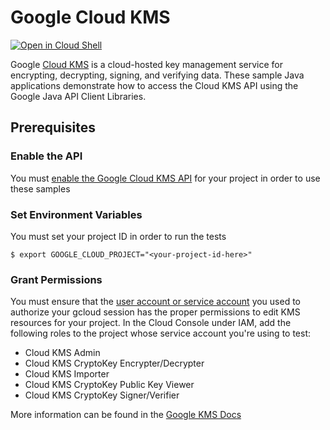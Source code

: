 # Google Cloud KMS

<a href="https://console.cloud.google.com/cloudshell/open?git_repo=https://github.com/GoogleCloudPlatform/java-docs-samples&page=editor&open_in_editor=kms/README.md">
<img alt="Open in Cloud Shell" src ="http://gstatic.com/cloudssh/images/open-btn.png"></a>

Google [Cloud KMS](https://cloud.google.com/kms/) is a cloud-hosted key
management service for encrypting, decrypting, signing, and verifying data.
These sample Java applications demonstrate how to access the Cloud KMS API using the
Google Java API Client Libraries.

## Prerequisites

### Enable the API

You must [enable the Google Cloud KMS API](https://console.cloud.google.com/flows/enableapi?apiid=cloudkms.googleapis.com) for your project in order to use these samples

### Set Environment Variables

You must set your project ID in order to run the tests

```
$ export GOOGLE_CLOUD_PROJECT="<your-project-id-here>"
```

### Grant Permissions

You must ensure that the [user account or service account](https://cloud.google.com/iam/docs/service-accounts#differences_between_a_service_account_and_a_user_account) you used to authorize your gcloud session has the proper permissions to edit KMS resources for your project. In the Cloud Console under IAM, add the following roles to the project whose service account you're using to test:

* Cloud KMS Admin
* Cloud KMS CryptoKey Encrypter/Decrypter
* Cloud KMS Importer
* Cloud KMS CryptoKey Public Key Viewer
* Cloud KMS CryptoKey Signer/Verifier

More information can be found in the [Google KMS Docs](https://cloud.google.com/kms/docs/reference/permissions-and-roles)
